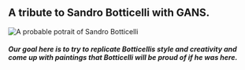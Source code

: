 ## A tribute to Sandro Botticelli with GANS.
![A probable potrait of Sandro Botticelli]("https://github.com/samz7/painter_gan/blob/master/src/sandro-botticelli.jpg")
##### Our goal here is to try to replicate Botticellis style and creativity and come up with paintings that Botticelli will be proud of if he was here.
